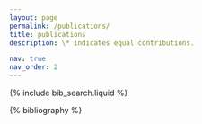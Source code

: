 ```yaml
---
layout: page
permalink: /publications/
title: publications
description: \* indicates equal contributions.

nav: true
nav_order: 2
---
```


<!-- _pages/publications.md -->

<!-- Bibsearch Feature -->

{% include bib_search.liquid %}

<div class="publications">

{% bibliography %}

</div>

